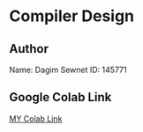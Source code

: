 # Compiler Design

## Author
Name: Dagim Sewnet
ID: 145771

## Google Colab Link
[MY Colab Link](https://colab.research.google.com/drive/1yLQfLd0HRxsQjX2k9HANi92GQfG8jj3R?usp=sharing)
